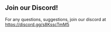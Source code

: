 ## Join our Discord!

For any questions, suggestions, join our discord at https://discord.gg/s8KsscTmM5
